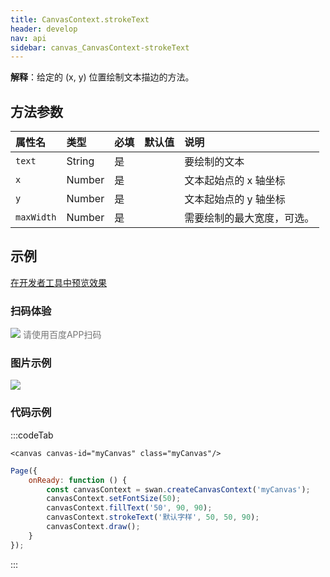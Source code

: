 ```yaml
---
title: CanvasContext.strokeText
header: develop
nav: api
sidebar: canvas_CanvasContext-strokeText
---
```

 

**解释**：给定的 (x, y) 位置绘制文本描边的方法。
 
## 方法参数 

 
|属性名 |类型  |必填 | 默认值 |说明|
|:---- |:---- |:---- |:----|:----|
| `text`|String|是||要绘制的文本|
| `x`|Number|是||文本起始点的 x 轴坐标|
| `y`|Number|是||文本起始点的 y 轴坐标|
| `maxWidth`|Number|是||需要绘制的最大宽度，可选。|
## 示例

<a href="swanide://fragment/198f840b68c30fd3160e8a3bd11457df1574503509981" title="在开发者工具中预览效果" target="_self">在开发者工具中预览效果</a>

### 扫码体验

<div class='scan-code-container'>
    <img src="https://b.bdstatic.com/miniapp/assets/images/doc_demo/pages_createCanvasContext.png" class="demo-qrcode-image" />
    <font color=#777 12px>请使用百度APP扫码</font>
</div>

###  图片示例  
<div class="m-doc-custom-examples">
    <div class="m-doc-custom-examples-correct">
        <img src="https://b.bdstatic.com/miniapp/images/strokeText.png">
    </div>
    <div class="m-doc-custom-examples-correct">
        <img src=" ">
    </div>
    <div class="m-doc-custom-examples-correct">
        <img src=" ">
    </div>     
</div>

### 代码示例 



:::codeTab

``` swan
<canvas canvas-id="myCanvas" class="myCanvas"/>
```

 

```js
Page({
    onReady: function () {
        const canvasContext = swan.createCanvasContext('myCanvas');
        canvasContext.setFontSize(50);
        canvasContext.fillText('50', 90, 90);
        canvasContext.strokeText('默认字样', 50, 50, 90);
        canvasContext.draw();
    }
});
```
:::

